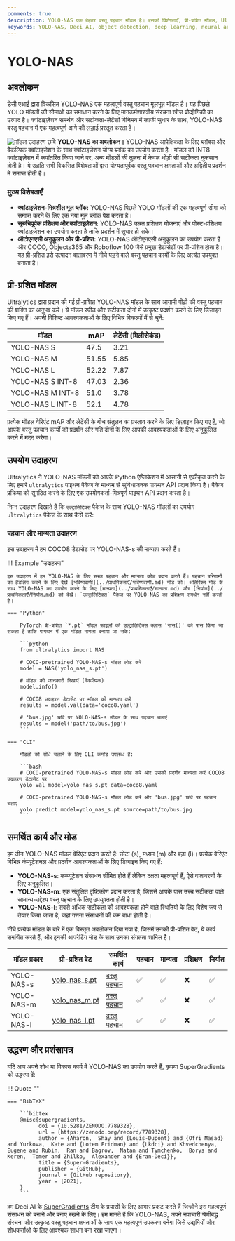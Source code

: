 ```yaml
---
comments: true
description: YOLO-NAS एक बेहतर वस्तु पहचान मॉडल है। इसकी विशेषताएँ, प्री-प्रशित मॉडल, Ultralytics Python API के साथ उपयोग और अधिक के बारे में विस्तृत दस्तावेज़ीकरण जानें।
keywords: YOLO-NAS, Deci AI, object detection, deep learning, neural architecture search, Ultralytics Python API, YOLO model, pre-trained models, quantization, optimization, COCO, Objects365, Roboflow 100
---
```


# YOLO-NAS

## अवलोकन

डेसी एआई द्वारा विकसित YOLO-NAS एक महत्वपूर्ण वस्तु पहचान मूलभूत मॉडल है। यह पिछले YOLO मॉडलों की सीमाओं का समाधान करने के लिए मानकर्मशास्त्रीय संरचना खोज प्रौद्योगिकी का उत्पाद है। क्वांटाइज़ेशन समर्थन और सटीकता-लेटेंसी विनिमय में काफी सुधार के साथ, YOLO-NAS वस्तु पहचान में एक महत्वपूर्ण आगे की लड़ाई प्रस्तुत करता है।

![मॉडल उदाहरण छवि](https://learnopencv.com/wp-content/uploads/2023/05/yolo-nas_COCO_map_metrics.png)
**YOLO-NAS का अवलोकन।**  YOLO-NAS आपेक्षिकता के लिए ब्लॉक्स और वैकल्पिक क्वांटाइज़ेशन के साथ क्वांटाइज़ेशन योग्य ब्लॉक का उपयोग करता है। मॉडल को INT8 क्वांटाइज़ेशन में रूपांतरित किया जाने पर, अन्य मॉडलों की तुलना में केवल थोड़ी सी सटीकता नुकसान होती है। ये उन्नति सभी विकसित विशेषताओं द्वारा योग्यतापूर्वक वस्तु पहचान क्षमताओं और अद्वितीय प्रदर्शन में समाप्त होती है।

### मुख्य विशेषताएँ

- **क्वांटाइज़ेशन-मित्रशील मूल ब्लॉक:** YOLO-NAS पिछले YOLO मॉडलों की एक महत्वपूर्ण सीमा को समाप्त करने के लिए एक नया मूल ब्लॉक पेश करता है।
- **सुरुचिपूर्वक प्रशिक्षण और क्वांटाइज़ेशन:** YOLO-NAS उन्नत प्रशिक्षण योजनाएं और पोस्ट-प्रशिक्षण क्वांटाइज़ेशन का उपयोग करता है ताकि प्रदर्शन में सुधार हो सके।
- **ऑटोएनएसी अनुकूलन और प्री-प्रशित:** YOLO-NAS ऑटोएनएसी अनुकूलन का उपयोग करता है और COCO, Objects365 और Roboflow 100 जैसे प्रमुख डेटासेटों पर प्री-प्रशित होता है। यह प्री-प्रशित इसे उत्पादन वातावरण में नीचे पड़ने वाले वस्तु पहचान कार्यों के लिए अत्यंत उपयुक्त बनाता है।

## प्री-प्रशित मॉडल

Ultralytics द्वारा प्रदान की गई प्री-प्रशित YOLO-NAS मॉडल के साथ आगामी पीढ़ी की वस्तु पहचान की शक्ति का अनुभव करें। ये मॉडल स्पीड और सटीकता दोनों में उत्कृष्ट प्रदर्शन करने के लिए डिज़ाइन किए गए हैं। अपनी विशिष्ट आवश्यकताओं के लिए विभिन्न विकल्पों में से चुनें:

| मॉडल             | mAP   | लेटेंसी (मिलीसेकंड) |
|------------------|-------|---------------------|
| YOLO-NAS S       | 47.5  | 3.21                |
| YOLO-NAS M       | 51.55 | 5.85                |
| YOLO-NAS L       | 52.22 | 7.87                |
| YOLO-NAS S INT-8 | 47.03 | 2.36                |
| YOLO-NAS M INT-8 | 51.0  | 3.78                |
| YOLO-NAS L INT-8 | 52.1  | 4.78                |

प्रत्येक मॉडल वेरिएंट mAP और लेटेंसी के बीच संतुलन का प्रस्ताव करने के लिए डिज़ाइन किए गए हैं, जो आपके वस्तु पहचान कार्यों को प्रदर्शन और गति दोनों के लिए आपकी आवश्यकताओं के लिए अनुकूलित करने में मदद करेगा।

## उपयोग उदाहरण

Ultralytics ने YOLO-NAS मॉडलों को आपके Python ऐप्लिकेशन में आसानी से एकीकृत करने के लिए हमारे `ultralytics` पाइथन पैकेज के माध्यम से सुविधाजनक पायथन API प्रदान किया है। पैकेज प्रक्रिया को सुगठित करने के लिए एक उपयोगकर्ता-मित्रपूर्ण पाइथन API प्रदान करता है।

निम्न उदाहरण दिखाते हैं कि `उल्ट्रालिटिक्स` पैकेज के साथ YOLO-NAS मॉडलों का उपयोग `ultralytics` पैकेज के साथ कैसे करें:

### पहचान और मान्यता उदाहरण

इस उदाहरण में हम COCO8 डेटासेट पर YOLO-NAS-s की मान्यता करते हैं।

!!! Example "उदाहरण"

    इस उदाहरण में हम YOLO-NAS के लिए सरल पहचान और मान्यता कोड प्रदान करते हैं। पहचान परिणामों का हैंडलिंग करने के लिए देखें [भविष्यवाणी](../प्राथमिकताएँ/भविष्यवाणी.md) मोड को। अतिरिक्त मोड के साथ YOLO-NAS का उपयोग करने के लिए [मान्यता](../प्राथमिकताएँ/मान्यता.md) और [निर्यात](../प्राथमिकताएँ/निर्यात.md) को देखें। `उल्ट्रालिटिक्स` पैकेज पर YOLO-NAS का प्रशिक्षण समर्थन नहीं करती है।

    === "Python"

        PyTorch प्री-प्रशित `*.pt` मॉडल फ़ाइलों को उल्ट्रालिटिक्स क्लास 'नास()' को पास किया जा सकता है ताकि पायथन में एक मॉडल मामला बनाया जा सके:

        ```python
        from ultralytics import NAS

        # COCO-pretrained YOLO-NAS-s मॉडल लोड करें
        model = NAS('yolo_nas_s.pt')

        # मॉडल की जानकारी दिखाएँ (वैकल्पिक)
        model.info()

        # COCO8 उदाहरण डेटासेट पर मॉडल की मान्यता करें
        results = model.val(data='coco8.yaml')

        # 'bus.jpg' छवि पर YOLO-NAS-s मॉडल के साथ पहचान चलाएं
        results = model('path/to/bus.jpg')
        ```

    === "CLI"

        मॉडलों को सीधे चलाने के लिए CLI कमांड उपलब्ध हैं:

        ```bash
        # COCO-pretrained YOLO-NAS-s मॉडल लोड करें और उसकी प्रदर्शन मान्यता करें COCO8 उदाहरण डेटासेट पर
        yolo val model=yolo_nas_s.pt data=coco8.yaml

        # COCO-pretrained YOLO-NAS-s मॉडल लोड करें और 'bus.jpg' छवि पर पहचान चलाएं
        yolo predict model=yolo_nas_s.pt source=path/to/bus.jpg
        ```

## समर्थित कार्य और मोड

हम तीन YOLO-NAS मॉडल वेरिएंट प्रदान करते हैं: छोटा (s), मध्यम (m) और बड़ा (l)। प्रत्येक वेरिएंट विभिन्न कंप्यूटेशनल और प्रदर्शन आवश्यकताओं के लिए डिज़ाइन किए गए हैं:

- **YOLO-NAS-s**: कम्प्यूटेशन संसाधन सीमित होते हैं लेकिन दक्षता महत्वपूर्ण हैं, ऐसे वातावरणों के लिए अनुकूलित।
- **YOLO-NAS-m**: एक संतुलित दृष्टिकोण प्रदान करता है, जिससे आपके पास उच्च सटीकता वाले सामान्य-उद्देश्य वस्तु पहचान के लिए उपयुक्तता होती है।
- **YOLO-NAS-l**: सबसे अधिक सटीकता की आवश्यकता होने वाले स्थितियों के लिए विशेष रूप से तैयार किया जाता है, जहां गणना संसाधनों की कम बाधा होती है।

नीचे प्रत्येक मॉडल के बारे में एक विस्तृत अवलोकन दिया गया है, जिसमें उनकी प्री-प्रशित वेट, ये कार्य समर्थित करते हैं, और इनकी आपरेटिंग मोड के साथ उनका संगतता शामिल है।

| मॉडल प्रकार | प्री-प्रशित वेट                                                                               | समर्थित कार्य                          | पहचान | मान्यता | प्रशिक्षण | निर्यात |
|-------------|-----------------------------------------------------------------------------------------------|----------------------------------------|-------|---------|-----------|---------|
| YOLO-NAS-s  | [yolo_nas_s.pt](https://github.com/ultralytics/assets/releases/download/v0.0.0/yolo_nas_s.pt) | [वस्तु पहचान](../कार्य/चित्र_पहचान.md) | ✅     | ✅       | ❌         | ✅       |
| YOLO-NAS-m  | [yolo_nas_m.pt](https://github.com/ultralytics/assets/releases/download/v0.0.0/yolo_nas_m.pt) | [वस्तु पहचान](../कार्य/चित्र_पहचान.md) | ✅     | ✅       | ❌         | ✅       |
| YOLO-NAS-l  | [yolo_nas_l.pt](https://github.com/ultralytics/assets/releases/download/v0.0.0/yolo_nas_l.pt) | [वस्तु पहचान](../कार्य/चित्र_पहचान.md) | ✅     | ✅       | ❌         | ✅       |

## उद्धरण और प्रशंसापत्र

यदि आप अपने शोध या विकास कार्य में YOLO-NAS का उपयोग करते हैं, कृपया SuperGradients को उद्धरण दें:

!!! Quote ""

    === "BibTeX"

        ```bibtex
        @misc{supergradients,
              doi = {10.5281/ZENODO.7789328},
              url = {https://zenodo.org/record/7789328},
              author = {Aharon,  Shay and {Louis-Dupont} and {Ofri Masad} and Yurkova,  Kate and {Lotem Fridman} and {Lkdci} and Khvedchenya,  Eugene and Rubin,  Ran and Bagrov,  Natan and Tymchenko,  Borys and Keren,  Tomer and Zhilko,  Alexander and {Eran-Deci}},
              title = {Super-Gradients},
              publisher = {GitHub},
              journal = {GitHub repository},
              year = {2021},
        }
        ```

हम Deci AI के [SuperGradients](https://github.com/Deci-AI/super-gradients/) टीम के प्रयासों के लिए आभार प्रकट करते हैं जिन्होंने इस महत्वपूर्ण संसाधन को बनाने और बनाए रखने के लिए। हम मानते हैं कि YOLO-NAS, अपने नवाचारी श्रेणीबद्ध संरचना और उत्कृष्ट वस्तु पहचान क्षमताओं के साथ एक महत्वपूर्ण उपकरण बनेगा जिसे उद्यमियों और शोधकर्ताओं के लिए आवश्यक साधन बना रखा जाएगा।
